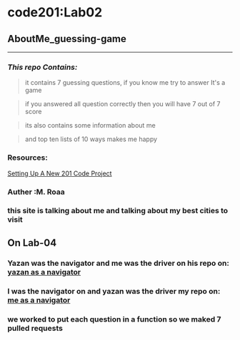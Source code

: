 # code201:Lab02 
## AboutMe_guessing-game
<hr></hr>

### *This repo Contains:*

>it contains 7 guessing questions, if you know me try to answer It's a game

>if you answered all question correctly then you will have 7 out of 7 score

>its also contains some information about me

>and top ten lists of 10 ways makes me happy

### Resources:
[Setting Up A New 201 Code Project](https://codefellows.github.io/code-201-guide/curriculum/class-02/project_setup)

### Auther :M. Roaa 

### this site is talking about me and talking about my best cities to visit
## On Lab-04
### Yazan was the navigator and me was the driver on his repo on: [yazan as a navigator](https://github.com/YazanAhmad18/About-Me/pull/7)
### I was the navigator on and yazan was the driver my repo on: [me as a navigator](https://github.com/RoaaMustafa/AboutMe_guessing-game/pull/7)
### we  worked  to put each question in a function so we maked 7 pulled requests

